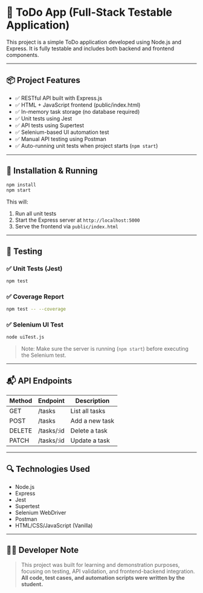 # 📝 ToDo App (Full-Stack Testable Application)

This project is a simple ToDo application developed using Node.js and Express. It is fully testable and includes both backend and frontend components.

---

## 📦 Project Features

- ✅ RESTful API built with Express.js
- ✅ HTML + JavaScript frontend (public/index.html)
- ✅ In-memory task storage (no database required)
- ✅ Unit tests using Jest
- ✅ API tests using Supertest
- ✅ Selenium-based UI automation test
- ✅ Manual API testing using Postman
- ✅ Auto-running unit tests when project starts (`npm start`)

---

## 🚀 Installation & Running

```bash
npm install
npm start
```

This will:
1. Run all unit tests
2. Start the Express server at `http://localhost:5000`
3. Serve the frontend via `public/index.html`

---

## 🧪 Testing

### ✅ Unit Tests (Jest)
```bash
npm test
```

### ✅ Coverage Report
```bash
npm test -- --coverage
```

### ✅ Selenium UI Test
```bash
node uiTest.js
```

> Note: Make sure the server is running (`npm start`) before executing the Selenium test.

---

## 📬 API Endpoints

| Method | Endpoint      | Description         |
|--------|---------------|---------------------|
| GET    | /tasks        | List all tasks      |
| POST   | /tasks        | Add a new task      |
| DELETE | /tasks/:id    | Delete a task       |
| PATCH  | /tasks/:id    | Update a task       |

---

## 🔍 Technologies Used

- Node.js
- Express
- Jest
- Supertest
- Selenium WebDriver
- Postman
- HTML/CSS/JavaScript (Vanilla)

---

## 👨‍🎓 Developer Note

> This project was built for learning and demonstration purposes, focusing on testing, API validation, and frontend-backend integration.  
> **All code, test cases, and automation scripts were written by the student.**
